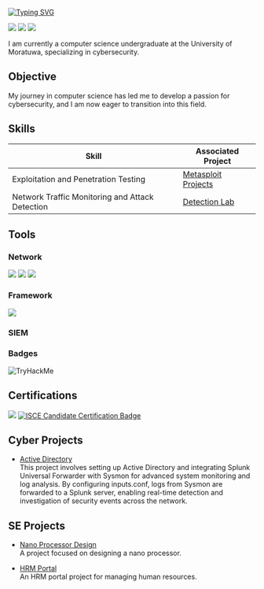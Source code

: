 [![Typing SVG](https://readme-typing-svg.demolab.com?font=Fira+Code&size=30&pause=1000&color=32F757&random=false&width=435&lines=Hello%2C+I'm+NIMAN)](https://git.io/typing-svg)

<a href="https://linkedin.com/in/niman-ransindu-92b527239"><img src="https://img.shields.io/badge/-LinkedIn-0072b1?&style=for-the-badge&logo=linkedin&logoColor=white" /></a>
<a href="https://medium.com/@niman.ransindu"><img src="https://img.shields.io/badge/-Medium-000000?&style=for-the-badge&logo=Medium&logoColor=white" /></a>
<a href="https://tryhackme.com/p/NRM"><img src="https://img.shields.io/badge/-TryHackMe-1A1A1A?&style=for-the-badge&logo=TryHackMe&logoColor=F652A0" /></a>

I am currently a computer science undergraduate at the University of Moratuwa, specializing in cybersecurity.

## Objective

My journey in computer science has led me to develop a passion for cybersecurity, and I am now eager to transition into this field.
## Skills

| Skill                                         | Associated Project         |
|-----------------------------------------------|----------------------------|
| Exploitation and Penetration Testing          | <a href="https://google.com">Metasploit Projects</a>|
| Network Traffic Monitoring and Attack Detection | <a href="https://google.com">Detection Lab</a>|

## Tools

### Network
<div>
   <img src="https://img.shields.io/badge/-Wireshark-1679A7?&style=for-the-badge&logo=Wireshark&logoColor=white" />
    <img src="https://img.shields.io/badge/-Nmap-007ACC?&style=for-the-badge&logo=Linux&logoColor=white" />
    <img src="https://img.shields.io/badge/-Kali_Linux-557C94?&style=for-the-badge&logo=Kali Linux&logoColor=white" />
</div>

### Framework
<div>
    <img src="https://img.shields.io/badge/-Metasploit-2F2F2F?&style=for-the-badge&logo=Metasploit&logoColor=white" />
</div>

### SIEM
<div>

</div>

### Badges
![TryHackMe](https://tryhackme-badges.s3.amazonaws.com/NRM.png)

## Certifications
<div>
<!--     <img src="https://img.shields.io/badge/-CCNA-1BA0D7?&style=for-the-badge&logo=Cisco&logoColor=white" /> -->
    <img src="https://img.shields.io/badge/-ISC2_CC-00B3E3?&style=for-the-badge&logo=ISC2&logoColor=white" />
<a href="https://www.credly.com/badges/25acdf61-5bc2-4e52-80ef-f9d2747962a6/public_url">
    <img src="https://img.shields.io/badge/-ISC2_Candidate-00B3E3?&style=for-the-badge&logo=ISC2&logoColor=white" alt="ISCE Candidate Certification Badge"/>
</a>

</div>

## Cyber Projects

- [Active Directory](https://github.com/NRM10101/Active-Directory)  
  This project involves setting up Active Directory and integrating Splunk Universal Forwarder with Sysmon for advanced system monitoring and log analysis. By configuring inputs.conf, logs from Sysmon are forwarded to a Splunk server, enabling real-time detection and investigation of security events across the network.

## SE Projects

- [Nano Processor Design](https://github.com/NRM10101/NanoProcessor)  
  A project focused on designing a nano processor.

- [HRM Portal](https://github.com/DBMS-group-11/HRM-Portal)  
  An HRM portal project for managing human resources.

